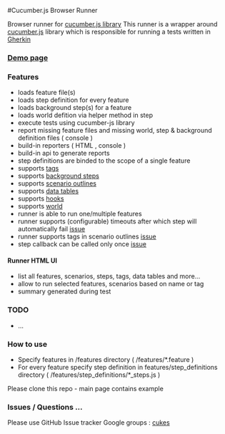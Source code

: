 
#Cucumber.js Browser Runner

Browser runner for [cucumber.js  library](https://github.com/cucumber/cucumber-js)
This runner is a wrapper around [cucumber.js](https://github.com/cucumber/cucumber-js) library which is responsible for running
a tests written in [Gherkin](https://github.com/cucumber/cucumber/wiki/Gherkin)

### [Demo page](http://akania.github.io/cucumberjs-browserRunner/)

### Features

- loads feature file(s)
- loads step definition for every feature
- loads background step(s) for a feature
- loads world defition via helper method in step
- execute tests using cucumber-js library
- report missing feature files and missing world, step & background definition files ( console )
- build-in reporters ( HTML , console )
- build-in api to generate reports
- step definitions are binded to the scope of a single feature
- supports [tags](https://github.com/cucumber/cucumber-tck/blob/master/tags.feature) 
- supports [background steps](https://github.com/cucumber/cucumber/wiki/Background) 
- supports [scenario outlines](https://github.com/cucumber/cucumber/wiki/Scenario-Outlines) 
- supports [data tables](https://github.com/cucumber/cucumber-tck/blob/master/data_tables.feature)
- supports [hooks](https://github.com/cucumber/cucumber-tck/blob/master/hooks.feature)
- supports [world](https://github.com/cucumber/cucumber-tck/blob/master/world.feature)
- runner is able to run one/multiple features
- runner supports (configurable) timeouts after which step will automatically fail [issue](https://github.com/cucumber/cucumber-js/pull/192)
- runner supports tags in scenario outlines [issue](https://github.com/cucumber/cucumber-js/pull/197)
- step callback can be called only once  [issue](https://github.com/cucumber/cucumber-js/pull/199)

#### Runner HTML UI
- list all features, scenarios, steps, tags, data tables and more...
- allow to run selected features, scenarios based on name or tag
- summary generated during test

### TODO
- ... 

### How to use

* Specify features in /features directory ( /features/*.feature )
* For every feature specify step definition in features/step_definitions directory ( /features/step_definitions/*_steps.js )

Please clone this repo - main page contains example


### Issues / Questions ...

Please use GitHub Issue tracker
Google groups : [cukes](https://groups.google.com/forum/#!forum/cukes)